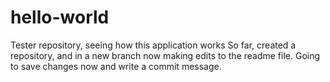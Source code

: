 # hello-world
Tester repository, seeing how this application works
So far, created a repository, and in a new branch now making edits to the readme file. Going to save changes now and write a commit message.
